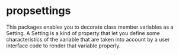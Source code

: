 # propsettings

This packages enables you to decorate class member variables as a Setting. A Setting is a kind of property that let you define some characteristics of the variable that are taken into account by a user interface code to render that variable properly.